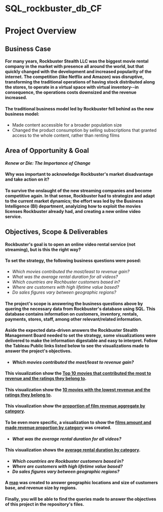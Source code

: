 # SQL_rockbuster_db_CF

# **Project Overview**

## **Business Case**

#### For many years, Rockbuster Stealth LLC was the biggest movie rental company in the market with presence all around the world, but that quickly changed with the development and increased popularity of the internet. The competition (like Netflix and Amazon) was disruptive, transforming the traditional operations of having stock distributed along the stores, to operate in a virtual space with virtual inventory--in consequence, the operations costs downsized and the revenue increased.

#### The traditional business model led by Rockbuster fell behind as the new business model:
- Made content accessible for a broader population size
- Changed the product consumption by selling subscriptions that granted access to the whole content, rather than renting films


## **Area of Opportunity & Goal**

#### *Renew or Die: The Importance of Change*

#### Why was important to acknowledge Rockbuster's market disadvantage and take action on it?
#### **To survive the onslaught of the new streaming companies and become competitive again**. In that sense, Rockbuster had to strategize and adapt to the current market dynamics; the effort was led by the Business Intelligence (BI) department, analyizing how to exploit the movies licenses Rockbuster already had, and **creating a new online video service**.


## **Objectives, Scope & Deliverables**

#### Rockbuster's goal is to open an online video rental service (not streaming), but is this the right way? 

#### To set the strategy, the following business questions were posed:
- *Which movies contributed the most/least to revenue gain?*
- *What was the average rental duration for all videos?*
- *Which countries are Rochbuster customers based in?*
- *Where are customers with high lifetime value based?*
- *Do sales figures vary between geographic regions?*

#### The project's scope is answering the business questions above by quering the necessary data from Rockbuster's database using SQL. This database contains information on customers, inventory, rentals, payments, stores, staff, among other relevant/related information. 

#### Aside the expected data-driven answers the Rockbuster Stealth Management Board needed to set the strategy, some visualizations were delivered to make the information digestable and easy to interpret. Follow the Tableau Public links listed below to see the visualizations made to answer the project's objectives.

#### 
- ***Which movies contributed the most/least to revenue gain?***

#### This visualization show the [Top 10 movies that contributed the most to revenue and the ratings they belong to](https://public.tableau.com/app/profile/david.aroche/viz/RockbusterTop10FilmswithLowestRevenue/Sheet1?publish=yes).

#### This visualization show the [10 movies with the lowest revenue and the ratings they belong to](https://public.tableau.com/app/profile/david.aroche/viz/RockbusterTop10FilmswithLowestRevenue/Sheet1?publish=yes).

#### This visualization show the [proportion of film revenue aggregate by category](https://public.tableau.com/app/profile/david.aroche/viz/FilmRevenueAggregateProportionbyCategory/Sheet1?publish=yes).

#### To be even more specific, a visualization to show the [films amount and made revenue proportion by category](https://public.tableau.com/app/profile/david.aroche/viz/RockerbusterFilmAmountRevenueProportionbyRating/Sheet1?publish=yes) was created.

#### 
- ***What was the average rental duration for all videos?***

#### This visualization shows the [average rental duration by category](https://public.tableau.com/app/profile/david.aroche/viz/RockbusterAverageRentalDuration/Sheet1?publish=yes).

#### 
- ***Which countries are Rockbuster customers based in?***
- ***Where are customers with high lifetime value based?*** 
- ***Do sales figures vary between geographic regions?***

#### A [map](https://public.tableau.com/app/profile/david.aroche/viz/CustomerBaseSizePaymentsConcentrationbyCountry/Sheet1?publish=yes) was created to answer geographic locations and size of customers base, and revenue size by regions.


#### Finally, you will be able to find the queries made to answer the objectives of this project in the repository's files. 
